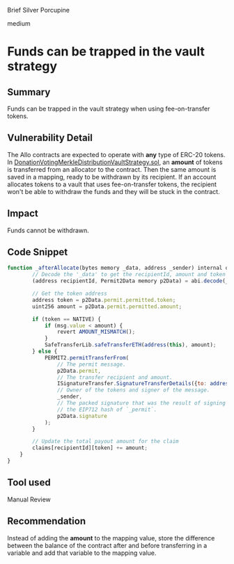 Brief Silver Porcupine

medium

# Funds can be trapped in the vault strategy
## Summary
Funds can be trapped in the vault strategy when using fee-on-transfer tokens.

## Vulnerability Detail
The Allo contracts are expected to operate with **any** type of ERC-20 tokens. In [DonationVotingMerkleDistributionVaultStrategy.sol](https://github.com/sherlock-audit/2023-09-Gitcoin/blob/main/allo-v2/contracts/strategies/donation-voting-merkle-distribution-vault/DonationVotingMerkleDistributionVaultStrategy.sol#L107-L136), an **amount** of tokens is transferred from an allocator to the contract. Then the same amount is saved in a mapping, ready to be withdrawn by its recipient. If an account allocates tokens to a vault that uses fee-on-transfer tokens, the recipient won't be able to withdraw the funds and they will be stuck in the contract.

## Impact
Funds cannot be withdrawn.

## Code Snippet
```jsx
function _afterAllocate(bytes memory _data, address _sender) internal override {
        // Decode the '_data' to get the recipientId, amount and token
        (address recipientId, Permit2Data memory p2Data) = abi.decode(_data, (address, Permit2Data));

        // Get the token address
        address token = p2Data.permit.permitted.token;
        uint256 amount = p2Data.permit.permitted.amount;

        if (token == NATIVE) {
            if (msg.value < amount) {
                revert AMOUNT_MISMATCH();
            }
            SafeTransferLib.safeTransferETH(address(this), amount);
        } else {
            PERMIT2.permitTransferFrom(
                // The permit message.
                p2Data.permit,
                // The transfer recipient and amount.
                ISignatureTransfer.SignatureTransferDetails({to: address(this), requestedAmount: amount}),
                // Owner of the tokens and signer of the message.
                _sender,
                // The packed signature that was the result of signing
                // the EIP712 hash of `_permit`.
                p2Data.signature
            );
        }

        // Update the total payout amount for the claim
        claims[recipientId][token] += amount;
    }
}
```

## Tool used

Manual Review

## Recommendation
Instead of adding the **amount** to the mapping value, store the difference between the balance of the contract after and before transferring in a variable and add that variable to the mapping value.
